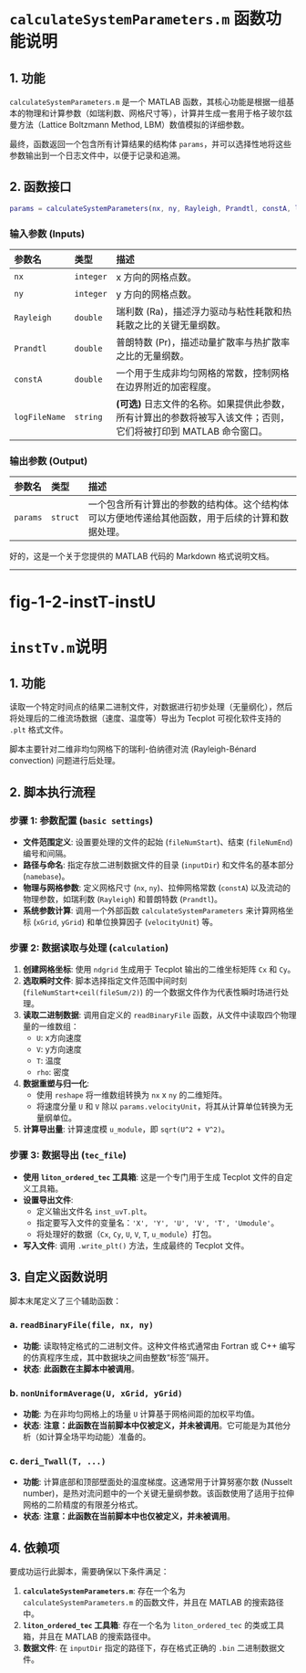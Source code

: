 # `calculateSystemParameters.m` 函数功能说明

## 1. 功能

`calculateSystemParameters.m` 是一个 MATLAB 函数，其核心功能是根据一组基本的物理和计算参数（如瑞利数、网格尺寸等），计算并生成一套用于格子玻尔兹曼方法（Lattice Boltzmann Method, LBM）数值模拟的详细参数。

最终，函数返回一个包含所有计算结果的结构体 `params`，并可以选择性地将这些参数输出到一个日志文件中，以便于记录和追溯。

## 2. 函数接口

```matlab
params = calculateSystemParameters(nx, ny, Rayleigh, Prandtl, constA, logFileName)
```

### 输入参数 (Inputs)

| 参数名           | 类型        | 描述                                                               |
|:------------- |:--------- |:---------------------------------------------------------------- |
| `nx`          | `integer` | x 方向的网格点数。                                                       |
| `ny`          | `integer` | y 方向的网格点数。                                                       |
| `Rayleigh`    | `double`  | 瑞利数 (Ra)，描述浮力驱动与粘性耗散和热耗散之比的关键无量纲数。                               |
| `Prandtl`     | `double`  | 普朗特数 (Pr)，描述动量扩散率与热扩散率之比的无量纲数。                                   |
| `constA`      | `double`  | 一个用于生成非均匀网格的常数，控制网格在边界附近的加密程度。                                   |
| `logFileName` | `string`  | **(可选)** 日志文件的名称。如果提供此参数，所有计算出的参数将被写入该文件；否则，它们将被打印到 MATLAB 命令窗口。 |

### 输出参数 (Output)

| 参数名      | 类型       | 描述                                               |
|:-------- |:-------- |:------------------------------------------------ |
| `params` | `struct` | 一个包含所有计算出的参数的结构体。这个结构体可以方便地传递给其他函数，用于后续的计算和数据处理。 |

好的，这是一个关于您提供的 MATLAB 代码的 Markdown 格式说明文档。

---

# fig-1-2-instT-instU

# `instTv.m`说明

## 1. 功能

读取一个特定时间点的结果二进制文件，对数据进行初步处理（无量纲化），然后将处理后的二维流场数据（速度、温度等）导出为 Tecplot 可视化软件支持的 `.plt` 格式文件。

脚本主要针对二维非均匀网格下的瑞利-伯纳德对流 (Rayleigh-Bénard convection) 问题进行后处理。

## 2. 脚本执行流程

### 步骤 1: 参数配置 (`basic settings`)

- **文件范围定义**: 设置要处理的文件的起始 (`fileNumStart`)、结束 (`fileNumEnd`) 编号和间隔。
- **路径与命名**: 指定存放二进制数据文件的目录 (`inputDir`) 和文件名的基本部分 (`namebase`)。
- **物理与网格参数**: 定义网格尺寸 (`nx`, `ny`)、拉伸网格常数 (`constA`) 以及流动的物理参数，如瑞利数 (`Rayleigh`) 和普朗特数 (`Prandtl`)。
- **系统参数计算**: 调用一个外部函数 `calculateSystemParameters` 来计算网格坐标 (`xGrid`, `yGrid`) 和单位换算因子 (`velocityUnit`) 等。

### 步骤 2: 数据读取与处理 (`calculation`)

1. **创建网格坐标**: 使用 `ndgrid` 生成用于 Tecplot 输出的二维坐标矩阵 `Cx` 和 `Cy`。
2. **选取瞬时文件**: 脚本选择指定文件范围中间时刻 (`fileNumStart+ceil(fileSum/2)`) 的一个数据文件作为代表性瞬时场进行处理。
3. **读取二进制数据**: 调用自定义的 `readBinaryFile` 函数，从文件中读取四个物理量的一维数组：
   - `U`: x方向速度
   - `V`: y方向速度
   - `T`: 温度
   - `rho`: 密度
4. **数据重塑与归一化**:
   - 使用 `reshape` 将一维数组转换为 `nx` x `ny` 的二维矩阵。
   - 将速度分量 `U` 和 `V` 除以 `params.velocityUnit`，将其从计算单位转换为无量纲单位。
5. **计算导出量**: 计算速度模 `u_module`，即 `sqrt(U^2 + V^2)`。

### 步骤 3: 数据导出 (`tec_file`)

- **使用 `liton_ordered_tec` 工具箱**: 这是一个专门用于生成 Tecplot 文件的自定义工具箱。
- **设置导出文件**:
  - 定义输出文件名 `inst_uvT.plt`。
  - 指定要写入文件的变量名：`'X', 'Y', 'U', 'V', 'T', 'Umodule'`。
  - 将处理好的数据（`Cx`, `Cy`, `U`, `V`, `T`, `u_module`）打包。
- **写入文件**: 调用 `.write_plt()` 方法，生成最终的 Tecplot 文件。

## 3. 自定义函数说明

脚本末尾定义了三个辅助函数：

### a. `readBinaryFile(file, nx, ny)`

- **功能**: 读取特定格式的二进制文件。这种文件格式通常由 Fortran 或 C++ 编写的仿真程序生成，其中数据块之间由整数“标签”隔开。
- **状态**: **此函数在主脚本中被调用**。

### b. `nonUniformAverage(U, xGrid, yGrid)`

- **功能**: 为在非均匀网格上的场量 `U` 计算基于网格间距的加权平均值。
- **状态**: **注意：此函数在当前脚本中仅被定义，并未被调用**。它可能是为其他分析（如计算全场平均动能）准备的。

### c. `deri_Twall(T, ...)`

- **功能**: 计算底部和顶部壁面处的温度梯度。这通常用于计算努塞尔数 (Nusselt number)，是热对流问题中的一个关键无量纲参数。该函数使用了适用于拉伸网格的二阶精度的有限差分格式。
- **状态**: **注意：此函数在当前脚本中也仅被定义，并未被调用**。

## 4. 依赖项

要成功运行此脚本，需要确保以下条件满足：

1. **`calculateSystemParameters.m`**: 存在一个名为 `calculateSystemParameters.m` 的函数文件，并且在 MATLAB 的搜索路径中。
2. **`liton_ordered_tec` 工具箱**: 存在一个名为 `liton_ordered_tec` 的类或工具箱，并且在 MATLAB 的搜索路径中。
3. **数据文件**: 在 `inputDir` 指定的路径下，存在格式正确的 `.bin` 二进制数据文件。